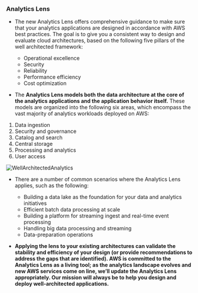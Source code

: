 ### Analytics Lens
* The new Analytics Lens offers comprehensive guidance to make sure that your analytics applications are designed in accordance with AWS best practices. The goal is to give you a consistent way to design and evaluate cloud architectures, based on the following five pillars of the well architected framework:
  * Operational excellence
  * Security
  * Reliability
  * Performance efficiency
  * Cost optimization
  
* The **Analytics Lens models both the data architecture at the core of the analytics applications and the application behavior itself.** These models are organized into the following six areas, which encompass the vast majority of analytics workloads deployed on AWS:

 1. Data ingestion
 2. Security and governance
 3. Catalog and search
 4. Central storage
 5. Processing and analytics
 6. User access
 
 ![WellArchitectedAnalytics](https://d2908q01vomqb2.cloudfront.net/b6692ea5df920cad691c20319a6fffd7a4a766b8/2020/05/19/WellArchitectedAnalytics1.png)
 
* There are a number of common scenarios where the Analytics Lens applies, such as the following:
  * Building a data lake as the foundation for your data and analytics initiatives
  * Efficient batch data processing at scale
  * Building a platform for streaming ingest and real-time event processing
  * Handling big data processing and streaming
  * Data-preparation operations
  
 * **Applying the lens to your existing architectures can validate the stability and efficiency of your design (or provide recommendations to address the gaps that are identified). AWS is committed to the Analytics Lens as a living tool; as the analytics landscape evolves and new AWS services come on line, we’ll update the Analytics Lens appropriately. Our mission will always be to help you design and deploy well-architected applications.**
